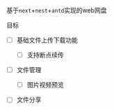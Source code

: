 
基于`next`+`nest`+`antd`实现的web网盘

目标
- [ ] 基础文件上传下载功能
  - [ ] 支持断点续传

- [ ] 文件管理
  - [ ] 图片视频预览

- [ ] 文件分享
  


